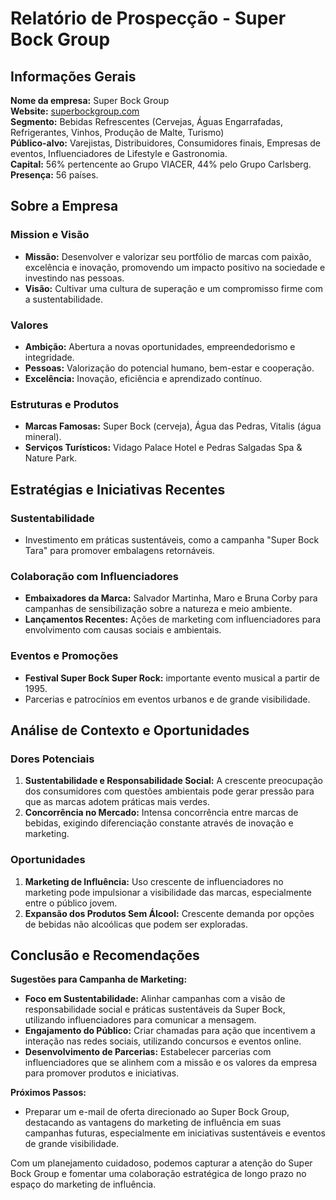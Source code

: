 # Relatório de Prospecção - Super Bock Group

## Informações Gerais

**Nome da empresa:** Super Bock Group  
**Website:** [superbockgroup.com](http://www.superbockgroup.com)  
**Segmento:** Bebidas Refrescentes (Cervejas, Águas Engarrafadas, Refrigerantes, Vinhos, Produção de Malte, Turismo)  
**Público-alvo:** Varejistas, Distribuidores, Consumidores finais, Empresas de eventos, Influenciadores de Lifestyle e Gastronomia.  
**Capital:** 56% pertencente ao Grupo VIACER, 44% pelo Grupo Carlsberg.  
**Presença:** 56 países.

## Sobre a Empresa

### Mission e Visão
- **Missão:** Desenvolver e valorizar seu portfólio de marcas com paixão, excelência e inovação, promovendo um impacto positivo na sociedade e investindo nas pessoas.
- **Visão:** Cultivar uma cultura de superação e um compromisso firme com a sustentabilidade.

### Valores
- **Ambição:** Abertura a novas oportunidades, empreendedorismo e integridade.
- **Pessoas:** Valorização do potencial humano, bem-estar e cooperação.
- **Excelência:** Inovação, eficiência e aprendizado contínuo.

### Estruturas e Produtos
- **Marcas Famosas:** Super Bock (cerveja), Água das Pedras, Vitalis (água mineral).
- **Serviços Turísticos:** Vidago Palace Hotel e Pedras Salgadas Spa & Nature Park.

## Estratégias e Iniciativas Recentes

### Sustentabilidade
- Investimento em práticas sustentáveis, como a campanha "Super Bock Tara" para promover embalagens retornáveis.

### Colaboração com Influenciadores
- **Embaixadores da Marca:** Salvador Martinha, Maro e Bruna Corby para campanhas de sensibilização sobre a natureza e meio ambiente.
- **Lançamentos Recentes:** Ações de marketing com influenciadores para envolvimento com causas sociais e ambientais.

### Eventos e Promoções
- **Festival Super Bock Super Rock:** importante evento musical a partir de 1995.
- Parcerias e patrocínios em eventos urbanos e de grande visibilidade.

## Análise de Contexto e Oportunidades

### Dores Potenciais
1. **Sustentabilidade e Responsabilidade Social:** A crescente preocupação dos consumidores com questões ambientais pode gerar pressão para que as marcas adotem práticas mais verdes.
2. **Concorrência no Mercado:** Intensa concorrência entre marcas de bebidas, exigindo diferenciação constante através de inovação e marketing. 

### Oportunidades
1. **Marketing de Influência:** Uso crescente de influenciadores no marketing pode impulsionar a visibilidade das marcas, especialmente entre o público jovem.
2. **Expansão dos Produtos Sem Álcool:** Crescente demanda por opções de bebidas não alcoólicas que podem ser exploradas.

## Conclusão e Recomendações

**Sugestões para Campanha de Marketing:**
- **Foco em Sustentabilidade:** Alinhar campanhas com a visão de responsabilidade social e práticas sustentáveis da Super Bock, utilizando influenciadores para comunicar a mensagem.
- **Engajamento do Público:** Criar chamadas para ação que incentivem a interação nas redes sociais, utilizando concursos e eventos online.
- **Desenvolvimento de Parcerias:** Estabelecer parcerias com influenciadores que se alinhem com a missão e os valores da empresa para promover produtos e iniciativas.

**Próximos Passos:**
- Preparar um e-mail de oferta direcionado ao Super Bock Group, destacando as vantagens do marketing de influência em suas campanhas futuras, especialmente em iniciativas sustentáveis e eventos de grande visibilidade.

Com um planejamento cuidadoso, podemos capturar a atenção do Super Bock Group e fomentar uma colaboração estratégica de longo prazo no espaço do marketing de influência.